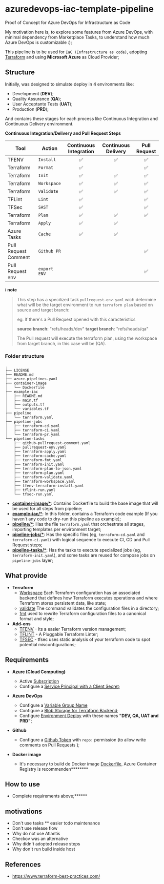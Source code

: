 # azuredevops-iac-template-pipeline

Proof of Concept for Azure DevOps for Infrastructure as Code

My motivation here is, to explore some features from Azure DevOps, with minimal dependency from Marketplace Tasks, to understand how much Azure DevOps is customizable :);

This pipeline is to be used for `IaC (Infrastructure as code)`, adopting [Terraform](https://www.terraform.io/) and using **Microsoft Azure** as Cloud Provider;

## Structure

Initially, was designed to simulate deploy in 4 environments like:

* Development (**DEV**);
* Quality Assurance (**QA**);
* User Acceptante Tests (**UAT**);
* Production (**PRD**);

And contains these stages for each process like Continuous Integration and Continuous Delivery
environment.

**Continuous Integration/Delivery and Pull Request Steps**

| Tool | Action | Continuous Integration | Continuous Delivery | Pull Request |
| --- | --- | :-: | :-: | :-: |
| TFENV  | `Install` | :white_check_mark: | :white_check_mark: | :white_check_mark: |
| Terraform | `Format` | :white_check_mark: | | :white_check_mark: |
| Terraform | `Init` | :white_check_mark: | :white_check_mark: | :white_check_mark: |
| Terraform | `Workspace` | :white_check_mark: | :white_check_mark: | :white_check_mark: |
| Terraform | `Validate` | :white_check_mark: | :white_check_mark: | :white_check_mark: |
| TFLint | `Lint` | :white_check_mark: | | :white_check_mark: |
| TFSec | `SAST` | :white_check_mark: | | :white_check_mark: |
| Terraform | `Plan` | :white_check_mark: | :white_check_mark: | :white_check_mark: |
| Terraform | `Apply` | :white_check_mark: | :white_check_mark: | |
| Azure Tasks | `Cache` | :white_check_mark: | :white_check_mark: | |
| Pull Request Comment | `Github PR` | | | :white_check_mark: |
| Pull Request env | `export ENV` | | | :white_check_mark: |

:information_source: **note**

> This step has a specilized task `pullrequest-env.yaml` wich determine what will be the target environment to run `terraform plan` based on source and target branch:
> 
> eg. If there's a Pull Request opened with this caracteristics
> 
>   **source branch**: "refs/heads/dev"
>   **target branch**: "refs/heads/qa"
> 
> The Pull request will execute the terraform plan, using the workspace from target branch, in this case will be (QA).

### **Folder structure**

```
.
├── LICENSE
├── README.md
├── azure-pipelines.yaml
├── container-image
│   └── Dockerfile
├── example-iac
│   ├── README.md
│   ├── main.tf
│   ├── outputs.tf
│   └── variables.tf
├── pipeline
│   └── terraform.yaml
├── pipeline-jobs
│   ├── terraform-cd.yaml
│   ├── terraform-ci.yaml
│   └── terraform-pr.yaml
└── pipeline-tasks
    ├── github-pullrequest-comment.yaml
    ├── pullrequest-env.yaml
    ├── terraform-apply.yaml
    ├── terraform-cache.yaml
    ├── terraform-fmt.yaml
    ├── terraform-init.yaml
    ├── terraform-plan-to-json.yaml
    ├── terraform-plan.yaml
    ├── terraform-validate.yaml
    ├── terraform-workspace.yaml
    ├── tfenv-terraform-install.yaml
    ├── tflint-run.yaml
    └── tfsec-run.yaml
```

* **[container-image/*](container-image)**: Contains Dockerfile to build the base image that will be used for all steps from pipeline;
* **[example-iac/*](example-iac)**: In this folder, contains a Terraform code example (If you haven't any code to dry-run this pipeline as example);
* **[pipeline/*](pipeline)**: Has the file `terraform.yaml` that orchestrate all stages, importing templates per environment target;
* **[pipeline-jobs/*](pipeline-jobs)**: Has the specific files (eg, `terraform-cd.yaml` and `terraform-ci.yaml`) with logical sequence to execute CI, CD and Pull Request steps;
* **[pipeline-tasks/*](pipeline-tasks)**: Has the tasks to execute specialized jobs (eg, `terraform-init.yaml`), and some tasks are reused for compose jobs on `pipeline-jobs` layer;

## What provide

* **Terraform**
  * [Workspace](https://www.terraform.io/language/state/workspaces) Each Terraform configuration has an associated backend that defines how Terraform executes operations and where Terraform stores persistent data, like state;
  * [validate](https://www.terraform.io/cli/commands/validate) The command validates the configuration files in a directory;
  * [fmt](https://www.terraform.io/cli/commands/fmt) used to rewrite Terraform configuration files to a canonical format and style;
* **Add-ons**
  * [TFENV](https://github.com/tfutils/tfenv) - Its a easier Terraform version management;
  * [TFLINT](https://github.com/terraform-linters/tflint) - A Pluggable Terraform Linter;
  * [TFSEC](https://github.com/aquasecurity/tfsec) - tfsec uses static analysis of your terraform code to spot potential misconfigurations;

## Requirements

* **Azure (Cloud Computing)**
  * Active [Subscription](https://learn.microsoft.com/pt-br/azure/azure-portal/get-subscription-tenant-id)
  * Configure a [Service Principal with a Client Secret](https://registry.terraform.io/providers/hashicorp/azurerm/latest/docs/guides/service_principal_client_secret);
  
* **Azure DevOps**
  * Configure a [Variable Group Name](https://learn.microsoft.com/en-us/azure/devops/pipelines/scripts/cli/pipeline-variable-group-secret-nonsecret-variables?view=azure-devops)
  * Configure a [Blob Storage for Terraform Backend](https://learn.microsoft.com/en-us/azure/developer/terraform/store-state-in-azure-storage?tabs=azure-cli);
  * Configure [Environment Deploy](https://learn.microsoft.com/en-us/azure/devops/pipelines/process/environments?view=azure-devops) with these names **"DEV, QA, UAT and PRD"**;

* **Github**
  * Configure a [Github Token](https://docs.github.com/en/authentication/keeping-your-account-and-data-secure/creating-a-personal-access-token) with `repo:` permission (to allow write comments on Pull Requests );

* **Docker image**
  * It's necessary to build de Docker image [Dockerfile](container-image/Dockerfile), Azure Container Registry is recommenden********

## How to use

* Complete requirements above;******

## motivations

* Don't use tasks
** easier todo maintenance
* Don't use release flow
* Why do not use Atlantis
* Checkov was an alternative
* Why didn't adopted release steps
* Why don't run build inside host 

## References

* https://www.terraform-best-practices.com/